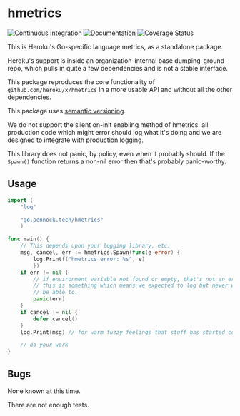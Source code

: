 hmetrics
========

[![Continuous Integration](https://secure.travis-ci.org/PennockTech/hmetrics.svg?branch=main)](http://travis-ci.org/PennockTech/hmetrics)
[![Documentation](https://godoc.org/go.pennock.tech/hmetrics?status.svg)](https://godoc.org/go.pennock.tech/hmetrics)
[![Coverage Status](https://coveralls.io/repos/github/PennockTech/hmetrics/badge.svg)](https://coveralls.io/github/PennockTech/hmetrics)

This is Heroku's Go-specific language metrics, as a standalone package.

Heroku's support is inside an organization-internal base dumping-ground repo,
which pulls in quite a few dependencies and is not a stable interface.

This package reproduces the core functionality of
`github.com/heroku/x/hmetrics` in a more usable API and without all the other
dependencies.

This package uses [semantic versioning](https://semver.org/).

We do not support the silent on-init enabling method of hmetrics: all
production code which might error should log what it's doing and we are
designed to integrate with production logging.

This library does not panic, by policy, even when it probably should.
If the `Spawn()` function returns a non-nil error then that's probably
panic-worthy.

## Usage

```go
import (
    "log"

    "go.pennock.tech/hmetrics"
    )

func main() {
    // This depends upon your logging library, etc.
    msg, cancel, err := hmetrics.Spawn(func(e error) {
        log.Printf("hmetrics error: %s", e)
        })
    if err != nil {
        // if environment variable not found or empty, that's not an error,
        // this is something which means we expected to log but never will
        // be able to.
        panic(err)
    }
    if cancel != nil {
        defer cancel()
    }
    log.Print(msg) // for warm fuzzy feelings that stuff has started correctly

    // do your work
}
```

## Bugs

None known at this time.

There are not enough tests.
